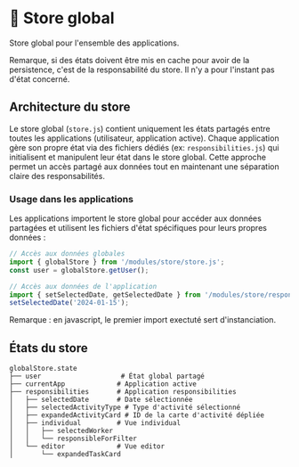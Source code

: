 # 🏪 Store global

Store global pour l'ensemble des applications.

Remarque, si des états doivent être mis en cache pour avoir de la persistence, c'est de la responsabilité du store. Il n'y a pour l'instant pas d'état concerné.

## Architecture du store

Le store global (`store.js`) contient uniquement les états partagés entre toutes les applications (utilisateur, application active). Chaque application gère son propre état via des fichiers dédiés (ex: `responsibilities.js`) qui initialisent et manipulent leur état dans le store global. Cette approche permet un accès partagé aux données tout en maintenant une séparation claire des responsabilités.

### Usage dans les applications

Les applications importent le store global pour accéder aux données partagées et utilisent les fichiers d'état spécifiques pour leurs propres données :

```javascript
// Accès aux données globales
import { globalStore } from '/modules/store/store.js';
const user = globalStore.getUser();

// Accès aux données de l'application
import { setSelectedDate, getSelectedDate } from '/modules/store/responsibilities.js';
setSelectedDate('2024-01-15');
```

Remarque : en javascript, le premier import exectuté sert d'instanciation.

## États du store

```
globalStore.state
├── user                    # État global partagé
├── currentApp             # Application active
├── responsibilities       # Application responsibilities
│   ├── selectedDate       # Date sélectionnée
│   ├── selectedActivityType # Type d'activité sélectionné
│   ├── expandedActivityCard # ID de la carte d'activité dépliée
│   ├── individual         # Vue individual
│   │   ├── selectedWorker
│   │   └── responsibleForFilter
│   └── editor             # Vue editor
│       └── expandedTaskCard
```
